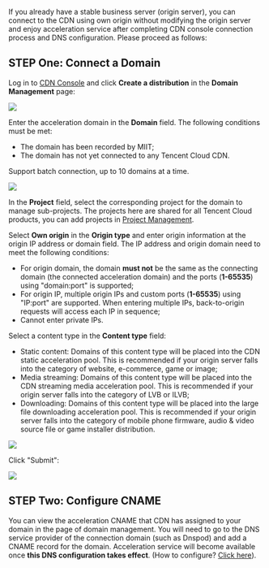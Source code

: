 If you already have a stable business server (origin server), you can connect to the CDN using own origin without modifying the origin server and enjoy acceleration service after completing CDN console connection process and DNS configuration. Please proceed as follows:

## STEP One: Connect a Domain
Log in to [CDN Console](https://console.qcloud.com/cdn) and click **Create a distribution** in the **Domain Management** page:

![](https://mc.qcloudimg.com/static/img/fd1298d36e50a667aecae4ca6bdab9eb/%5B1%5D+cdn_access_create_a_distribution.png)

Enter the acceleration domain in the **Domain** field. The following conditions must be met:

+ The domain has been recorded by MIIT;
+ The domain has not yet connected to any Tencent Cloud CDN.

Support batch connection, up to 10 domains at a time.

![](https://mc.qcloudimg.com/static/img/5a1a96eeccbe218aaf0d09b1045eea13/2.png)

In the **Project** field, select the corresponding project for the domain to manage sub-projects. The projects here are shared for all Tencent Cloud products, you can add projects in [Project Management](https://console.qcloud.com/project).

Select **Own origin** in the **Origin type** and enter origin information at the origin IP address or domain field. The IP address and origin domain need to meet the following conditions:

- For origin domain, the domain **must not** be the same as the connecting domain (the connected acceleration domain) and the ports (**1-65535**) using "domain:port" is supported;
- For origin IP, multiple origin IPs and custom ports (**1-65535**) using "IP:port" are supported. When entering multiple IPs, back-to-origin requests will access each IP in sequence;
- Cannot enter private IPs.

Select a content type in the **Content type** field:

+ Static content: Domains of this content type will be placed into the CDN static acceleration pool. This is recommended if your origin server falls into the category of website, e-commerce, game or image;
+ Media streaming: Domains of this content type will be placed into the CDN streaming media acceleration pool. This is recommended if your origin server falls into the category of LVB or ILVB;
+ Downloading: Domains of this content type will be placed into the large file downloading acceleration pool. This is recommended if your origin server falls into the category of mobile phone firmware, audio & video source file or game installer distribution.

![](https://mc.qcloudimg.com/static/img/194b11ed28ac620b19476a125d4cbb4d/3.png)

Click "Submit":

![](https://mc.qcloudimg.com/static/img/0a03db953d30949addab41f3c7078a45/4.png)


## STEP Two: Configure CNAME
You can view the acceleration CNAME that CDN has assigned to your domain in the page of domain management. You will need to go to the DNS service provider of the connection domain (such as Dnspod) and add a CNAME record for the domain. Acceleration service will become available once **this DNS configuration takes effect**. (How to configure? [Click here](https://www.qcloud.com/doc/product/228/3121)).
